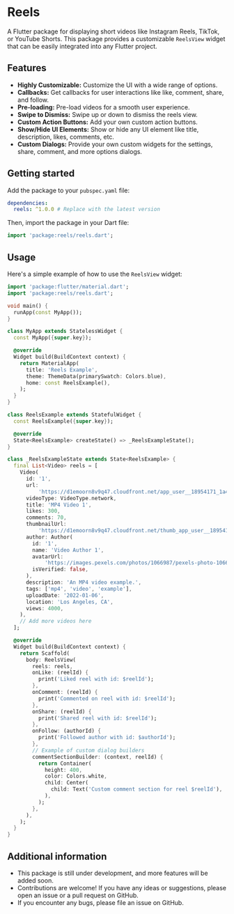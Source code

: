 # Reels

A Flutter package for displaying short videos like Instagram Reels, TikTok, or YouTube Shorts. This package provides a customizable `ReelsView` widget that can be easily integrated into any Flutter project.

## Features

-   **Highly Customizable:** Customize the UI with a wide range of options.
-   **Callbacks:** Get callbacks for user interactions like like, comment, share, and follow.
-   **Pre-loading:** Pre-load videos for a smooth user experience.
-   **Swipe to Dismiss:** Swipe up or down to dismiss the reels view.
-   **Custom Action Buttons:** Add your own custom action buttons.
-   **Show/Hide UI Elements:** Show or hide any UI element like title, description, likes, comments, etc.
-   **Custom Dialogs:** Provide your own custom widgets for the settings, share, comment, and more options dialogs.

## Getting started

Add the package to your `pubspec.yaml` file:

```yaml
dependencies:
  reels: ^1.0.0 # Replace with the latest version
```

Then, import the package in your Dart file:

```dart
import 'package:reels/reels.dart';
```

## Usage

Here's a simple example of how to use the `ReelsView` widget:

```dart
import 'package:flutter/material.dart';
import 'package:reels/reels.dart';

void main() {
  runApp(const MyApp());
}

class MyApp extends StatelessWidget {
  const MyApp({super.key});

  @override
  Widget build(BuildContext context) {
    return MaterialApp(
      title: 'Reels Example',
      theme: ThemeData(primarySwatch: Colors.blue),
      home: const ReelsExample(),
    );
  }
}

class ReelsExample extends StatefulWidget {
  const ReelsExample({super.key});

  @override
  State<ReelsExample> createState() => _ReelsExampleState();
}

class _ReelsExampleState extends State<ReelsExample> {
  final List<Video> reels = [
    Video(
      id: '1',
      url:
          'https://d1emoorn8v9q47.cloudfront.net/app_user__18954171_1a48335f-ea1e-47c7-819a-baa82e18042f.mp4',
      videoType: VideoType.network,
      title: 'MP4 Video 1',
      likes: 300,
      comments: 70,
      thumbnailUrl:
          'https://d1emoorn8v9q47.cloudfront.net/thumb_app_user__18954171_1a48335f-ea1e-47c7-819a-baa82e18042f.jpg',
      author: Author(
        id: '1',
        name: 'Video Author 1',
        avatarUrl:
            'https://images.pexels.com/photos/1066987/pexels-photo-1066987.jpeg?auto=compress&cs=tinysrgb&dpr=1&w=500',
        isVerified: false,
      ),
      description: 'An MP4 video example.',
      tags: ['mp4', 'video', 'example'],
      uploadDate: '2022-01-06',
      location: 'Los Angeles, CA',
      views: 4000,
    ),
    // Add more videos here
  ];

  @override
  Widget build(BuildContext context) {
    return Scaffold(
      body: ReelsView(
        reels: reels,
        onLike: (reelId) {
          print('Liked reel with id: $reelId');
        },
        onComment: (reelId) {
          print('Commented on reel with id: $reelId');
        },
        onShare: (reelId) {
          print('Shared reel with id: $reelId');
        },
        onFollow: (authorId) {
          print('Followed author with id: $authorId');
        },
        // Example of custom dialog builders
        commentSectionBuilder: (context, reelId) {
          return Container(
            height: 400,
            color: Colors.white,
            child: Center(
              child: Text('Custom comment section for reel $reelId'),
            ),
          );
        },
      ),
    );
  }
}
```

## Additional information

-   This package is still under development, and more features will be added soon.
-   Contributions are welcome! If you have any ideas or suggestions, please open an issue or a pull request on GitHub.
-   If you encounter any bugs, please file an issue on GitHub.
